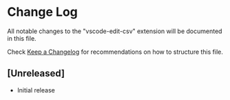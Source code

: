 # Change Log
All notable changes to the "vscode-edit-csv" extension will be documented in this file.

Check [Keep a Changelog](http://keepachangelog.com/) for recommendations on how to structure this file.

## [Unreleased]
- Initial release